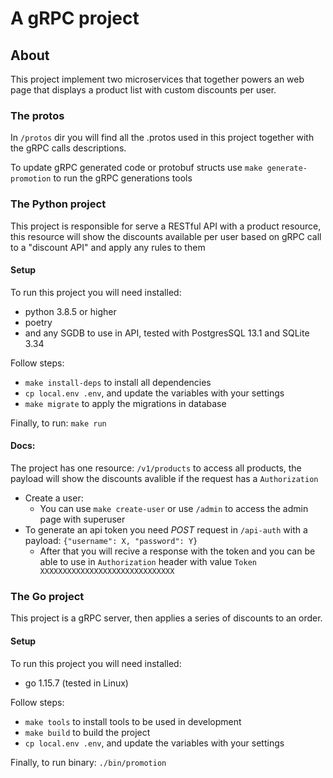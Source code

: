 # A gRPC project

## About
This project implement two microservices that together powers an web page that displays a product list with custom discounts per user.

### The protos
In `/protos` dir you will find all the .protos used in this project together with the gRPC calls descriptions.

To update gRPC generated code or protobuf structs use `make generate-promotion` to run the gRPC generations tools

### The Python project
This project is responsible for serve a RESTful API with a product resource, this resource will show the discounts available per user based on gRPC call to a "discount API" and apply any rules to them

#### Setup
To run this project you will need installed:
- python 3.8.5 or higher
- poetry
- and any SGDB to use in API, tested with PostgresSQL 13.1 and SQLite 3.34

Follow steps:
- `make install-deps` to install all dependencies
- `cp local.env .env`, and update the variables with your settings
- `make migrate` to apply the migrations in database

Finally, to run: `make run`

#### Docs:
The project has one resource: `/v1/products` to access all products, the payload will show the discounts avalible if the request has a `Authorization`

- Create a user:
  - You can use `make create-user` or use `/admin` to access the admin page with superuser
- To generate an api token you need *POST* request in `/api-auth` with a payload: `{"username": X, "password": Y}`
  - After that you will recive a response with the token and you can be able to use in `Authorization` header with value `Token XXXXXXXXXXXXXXXXXXXXXXXXXXXXXX`

### The Go project
This project is a gRPC server, then applies a series of discounts to an order.

#### Setup
To run this project you will need installed:
- go 1.15.7 (tested in Linux)

Follow steps:
- `make tools` to install tools to be used in development
- `make build` to build the project
- `cp local.env .env`, and update the variables with your settings

Finally, to run binary: `./bin/promotion`
